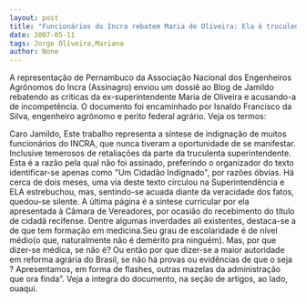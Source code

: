 ```yaml
---
layout: post
title: "Funcionários do Incra rebatem Maria de Oliveira: Ela é truculenta e mentirosa"
date: 2007-05-11
tags: Jorge Oliveira,Mariana
author: None
---
```

A representa&ccedil;&atilde;o de Pernambuco da Associa&ccedil;&atilde;o Nacional dos Engenheiros Agr&ocirc;nomos do Incra (Assinagro) enviou um dossi&ecirc; ao Blog de Jamildo rebatendo as cr&iacute;ticas da ex-superintendente Maria de Oliveira e acusando-a de incompet&ecirc;ncia.
O documento foi encaminhado por Isnaldo Francisco da Silva, engenheiro agr&ocirc;nomo e perito federal agr&aacute;rio. Veja os termos:

Caro Jamildo,
Este trabalho representa a s&iacute;ntese de indigna&ccedil;&atilde;o de muitos funcion&aacute;rios do INCRA, que nunca tiveram a oportunidade de se manifestar. 
Inclusive temerosos de retalia&ccedil;&otilde;es da parte da truculenta superintendente. 
Esta &eacute; a raz&atilde;o pela qual n&atilde;o foi assinado, preferindo o organizador do texto identificar-se apenas como &quot;Um Cidad&atilde;o Indignado&quot;, por raz&otilde;es &oacute;bvias. 
H&aacute; cerca de dois meses, uma via deste texto circulou na Superintend&ecirc;ncia e ELA estrebuchou, mas, sentindo-se acuada diante da veracidade dos fatos, quedou-se silente.
A &uacute;ltima p&aacute;gina &eacute; a s&iacute;ntese curricular por ela apresentada &agrave; C&acirc;mara de Vereadores, por ocasi&atilde;o do recebimento do t&iacute;tulo de cidad&atilde; recifense. 
Dentre algumas inverdades ali existentes, destaca-se a de que tem forma&ccedil;&atilde;o em medicina.Seu grau de escolaridade &eacute; de n&iacute;vel m&eacute;dio(o que, naturalmente n&atilde;o &eacute; dem&eacute;rito pra ningu&eacute;m). 
Mas, por que dizer-se m&eacute;dica, se n&atilde;o &eacute;? Ou ent&atilde;o por que dizer-se a maior autoridade em reforma agr&aacute;ria do Brasil, se n&atilde;o h&aacute; provas ou evid&ecirc;ncias de que o seja ? 
Apresentamos, em forma de flashes, outras mazelas da administra&ccedil;&atilde;o que ora finda&rdquo;.
Veja a integra do documento, na se&ccedil;&atilde;o de artigos, ao lado, ouaqui. 